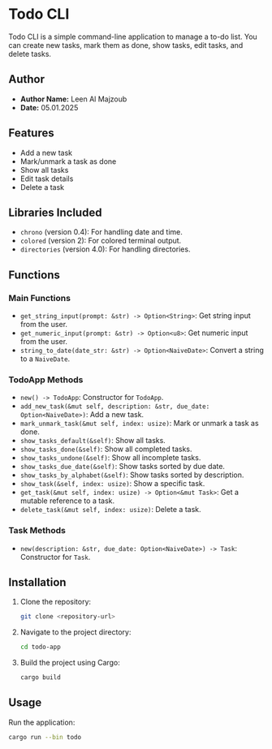 # Todo CLI

Todo CLI is a simple command-line application to manage a to-do list. You can create new tasks, mark them as done, show tasks, edit tasks, and delete tasks.

## Author

- **Author Name:** Leen Al Majzoub
- **Date:** 05.01.2025

## Features

- Add a new task
- Mark/unmark a task as done
- Show all tasks
- Edit task details
- Delete a task

## Libraries Included

- `chrono` (version 0.4): For handling date and time.
- `colored` (version 2): For colored terminal output.
- `directories` (version 4.0): For handling directories.

## Functions

### Main Functions

- `get_string_input(prompt: &str) -> Option<String>`: Get string input from the user.
- `get_numeric_input(prompt: &str) -> Option<u8>`: Get numeric input from the user.
- `string_to_date(date_str: &str) -> Option<NaiveDate>`: Convert a string to a `NaiveDate`.

### TodoApp Methods

- `new() -> TodoApp`: Constructor for `TodoApp`.
- `add_new_task(&mut self, description: &str, due_date: Option<NaiveDate>)`: Add a new task.
- `mark_unmark_task(&mut self, index: usize)`: Mark or unmark a task as done.
- `show_tasks_default(&self)`: Show all tasks.
- `show_tasks_done(&self)`: Show all completed tasks.
- `show_tasks_undone(&self)`: Show all incomplete tasks.
- `show_tasks_due_date(&self)`: Show tasks sorted by due date.
- `show_tasks_by_alphabet(&self)`: Show tasks sorted by description.
- `show_task(&self, index: usize)`: Show a specific task.
- `get_task(&mut self, index: usize) -> Option<&mut Task>`: Get a mutable reference to a task.
- `delete_task(&mut self, index: usize)`: Delete a task.

### Task Methods

- `new(description: &str, due_date: Option<NaiveDate>) -> Task`: Constructor for `Task`.

## Installation

1. Clone the repository:
    ```sh
    git clone <repository-url>
    ```
2. Navigate to the project directory:
    ```sh
    cd todo-app
    ```
3. Build the project using Cargo:
    ```sh
    cargo build
    ```

## Usage

Run the application:
```sh
cargo run --bin todo